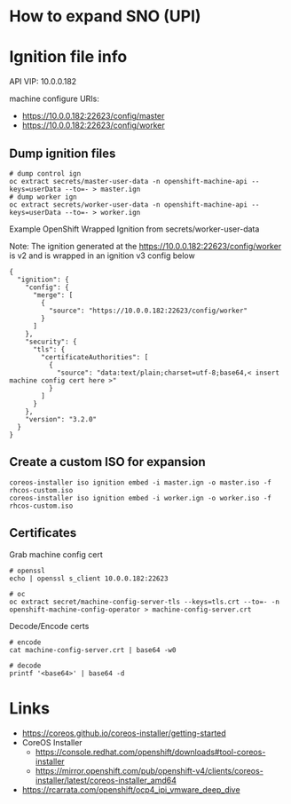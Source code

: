 # How to expand SNO (UPI)

# Ignition file info

API VIP: 10.0.0.182

machine configure URIs:
- https://10.0.0.182:22623/config/master
- https://10.0.0.182:22623/config/worker


## Dump ignition files
```
# dump control ign
oc extract secrets/master-user-data -n openshift-machine-api --keys=userData --to=- > master.ign
# dump worker ign
oc extract secrets/worker-user-data -n openshift-machine-api --keys=userData --to=- > worker.ign
```

Example OpenShift Wrapped Ignition from secrets/worker-user-data

Note: The ignition generated at the https://10.0.0.182:22623/config/worker is v2 and is wrapped in an ignition v3 config below

```
{
  "ignition": {
    "config": {
      "merge": [
        {
          "source": "https://10.0.0.182:22623/config/worker"
        }
      ]
    },
    "security": {
      "tls": {
        "certificateAuthorities": [
          {
            "source": "data:text/plain;charset=utf-8;base64,< insert machine config cert here >"
          }
        ]
      }
    },
    "version": "3.2.0"
  }
}
```

## Create a custom ISO for expansion
```
coreos-installer iso ignition embed -i master.ign -o master.iso -f rhcos-custom.iso
coreos-installer iso ignition embed -i worker.ign -o worker.iso -f rhcos-custom.iso
```



## Certificates

Grab machine config cert
```
# openssl
echo | openssl s_client 10.0.0.182:22623

# oc
oc extract secret/machine-config-server-tls --keys=tls.crt --to=- -n openshift-machine-config-operator > machine-config-server.crt
```

Decode/Encode certs
```
# encode
cat machine-config-server.crt | base64 -w0

# decode
printf '<base64>' | base64 -d
```


# Links
- https://coreos.github.io/coreos-installer/getting-started
- CoreOS Installer
  - https://console.redhat.com/openshift/downloads#tool-coreos-installer
  - https://mirror.openshift.com/pub/openshift-v4/clients/coreos-installer/latest/coreos-installer_amd64
- https://rcarrata.com/openshift/ocp4_ipi_vmware_deep_dive
